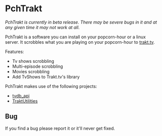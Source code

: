 PchTrakt
=====

*PchTrakt is currently in beta release. There may be severe bugs in it and at any given time it may not work at all.*

PchTrakt is a software you can install on your popcorn-hour or a linux server. It scrobbles what you are playing on your popcorn-hour to [trakt.tv][trakt].


Features:

* Tv shows scrobbling
* Multi-episode scrobbling
* Movies scrobbling
* Add TvShows to Trakt.tv's library

PchTrakt makes use of the following projects:

* [tvdb_api][tvdb_api]
* [TraktUtilities][TraktUtilities]

## Bug

If you find a bug please report it or it'll never get fixed.


[trakt]: http://www.trakt.tv
[tvdb_api]: http://github.com/dbr/tvdb_api
[TraktUtilities]: https://github.com/Manromen/script.TraktUtilities